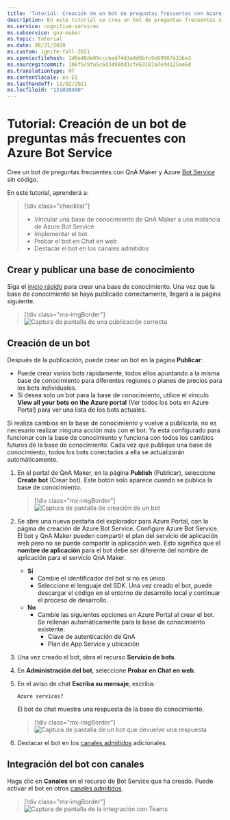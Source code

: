 ```yaml
---
title: 'Tutorial: Creación de un bot de preguntas frecuentes con Azure Bot Service'
description: En este tutorial se crea un bot de preguntas frecuentes sin código con QnA Maker y Azure Bot Service.
ms.service: cognitive-services
ms.subservice: qna-maker
ms.topic: tutorial
ms.date: 08/31/2020
ms.custom: ignite-fall-2021
ms.openlocfilehash: 1d0e48da09cccbed74d3a4d8bfc0e89907a336a3
ms.sourcegitcommit: 106f5c9fa5c6d3498dd1cfe63181a7ed4125ae6d
ms.translationtype: HT
ms.contentlocale: es-ES
ms.lasthandoff: 11/02/2021
ms.locfileid: "131020490"
---
```

# <a name="tutorial-create-a-faq-bot-with-azure-bot-service"></a>Tutorial: Creación de un bot de preguntas más frecuentes con Azure Bot Service
Cree un bot de preguntas frecuentes con QnA Maker y Azure [Bot Service](https://azure.microsoft.com/services/bot-service/) sin código.

En este tutorial, aprenderá a:

<!-- green checkmark -->
> [!div class="checklist"]
> * Vincular una base de conocimiento de QnA Maker a una instancia de Azure Bot Service
> * Implementar el bot
> * Probar el bot en Chat en web
> * Destacar el bot en los canales admitidos

## <a name="create-and-publish-a-knowledge-base"></a>Crear y publicar una base de conocimiento

Siga el [inicio rápido](../Quickstarts/create-publish-knowledge-base.md) para crear una base de conocimiento. Una vez que la base de conocimiento se haya publicado correctamente, llegará a la página siguiente.

> [!div class="mx-imgBorder"]
> ![Captura de pantalla de una publicación correcta](../media/qnamaker-create-publish-knowledge-base/publish-knowledge-base-to-endpoint.png)


## <a name="create-a-bot"></a>Creación de un bot

Después de la publicación, puede crear un bot en la página **Publicar**:

* Puede crear varios bots rápidamente, todos ellos apuntando a la misma base de conocimiento para diferentes regiones o planes de precios para los bots individuales.
* Si desea solo un bot para la base de conocimiento, utilice el vínculo **View all your bots on the Azure portal** (Ver todos los bots en Azure Portal) para ver una lista de los bots actuales.

Si realiza cambios en la base de conocimiento y vuelve a publicarla, no es necesario realizar ninguna acción más con el bot. Ya está configurado para funcionar con la base de conocimiento y funciona con todos los cambios futuros de la base de conocimiento. Cada vez que publique una base de conocimiento, todos los bots conectados a ella se actualizarán automáticamente.

1. En el portal de QnA Maker, en la página **Publish** (Publicar), seleccione **Create bot** (Crear bot). Este botón solo aparece cuando se publica la base de conocimiento.

    > [!div class="mx-imgBorder"]
    > ![Captura de pantalla de creación de un bot](../media/qnamaker-create-publish-knowledge-base/create-bot-from-published-knowledge-base-page.png)

1. Se abre una nueva pestaña del explorador para Azure Portal, con la página de creación de Azure Bot Service. Configure Azure Bot Service. El bot y QnA Maker pueden compartir el plan del servicio de aplicación web pero no se puede compartir la aplicación web. Esto significa que el **nombre de aplicación** para el bot debe ser diferente del nombre de aplicación para el servicio QnA Maker.

    * **Sí**
        * Cambie el identificador del bot si no es único.
        * Seleccione el lenguaje del SDK. Una vez creado el bot, puede descargar el código en el entorno de desarrollo local y continuar el proceso de desarrollo.
    * **No**
        * Cambie las siguientes opciones en Azure Portal al crear el bot. Se rellenan automáticamente para la base de conocimiento existente:
           * Clave de autenticación de QnA
           * Plan de App Service y ubicación


1. Una vez creado el bot, abra el recurso **Servicio de bots**.
1. En **Administración del bot**, seleccione **Probar en Chat en web**.
1. En el aviso de chat **Escriba su mensaje**, escriba:

    `Azure services?`

    El bot de chat muestra una respuesta de la base de conocimiento.

    > [!div class="mx-imgBorder"]
    > ![Captura de pantalla de un bot que devuelve una respuesta](../media/qnamaker-create-publish-knowledge-base/test-web-chat.png)


1. Destacar el bot en los [canales admitidos](/azure/bot-service/bot-service-manage-channels) adicionales.
    
## <a name="integrate-the-bot-with-channels"></a>Integración del bot con canales

Haga clic en **Canales** en el recurso de Bot Service que ha creado. Puede activar el bot en otros [canales admitidos](/azure/bot-service/bot-service-manage-channels).

   >[!div class="mx-imgBorder"]
   >![Captura de pantalla de la integración con Teams](../media/qnamaker-tutorial-updates/connect-with-teams.png)
